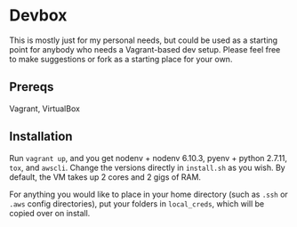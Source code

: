 # Devbox
This is mostly just for my personal needs, but could be used as a starting point for anybody who needs a Vagrant-based dev setup.  Please feel free to make suggestions or fork as a starting place for your own.

## Prereqs
Vagrant, VirtualBox

## Installation

Run `vagrant up`, and you get nodenv + nodenv 6.10.3, pyenv + python 2.7.11, `tox`, and `awscli`.  Change the versions directly in `install.sh` as you wish.  By default, the VM takes up 2 cores and 2 gigs of RAM.

For anything you would like to place in your home directory (such as `.ssh` or `.aws` config directories), put your folders in `local_creds`, which will be copied over on install.
